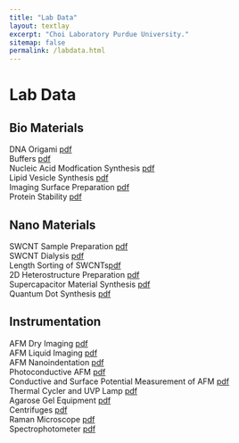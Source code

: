 ```yaml
---
title: "Lab Data"
layout: textlay
excerpt: "Choi Laboratory Purdue University."
sitemap: false
permalink: /labdata.html
---
```


# Lab Data

## Bio Materials
DNA Origami <a href="{{ site.url }}{{ site.baseurl }}/images/labdata/1_1_dna_origami.pdf">pdf</a><br>
Buffers <a href="{{ site.url }}{{ site.baseurl }}/images/labdata/1_2_buffers.pdf">pdf</a><br>
Nucleic Acid Modfication Synthesis <a href="{{ site.url }}{{ site.baseurl }}/images/labdata/1_3_nueclic_acid_modfication_synthesis.pdf">pdf</a><br>
Lipid Vesicle Synthesis <a href="{{ site.url }}{{ site.baseurl }}/images/labdata/1_4_lipid_vesicle_synthesis.pdf">pdf</a><br>
Imaging Surface Preparation <a href="{{ site.url }}{{ site.baseurl }}/images/labdata/1_5_imaging_surface_preparation.pdf">pdf</a><br>
Protein Stability <a href="{{ site.url }}{{ site.baseurl }}/images/labdata/1_6_protein_stability.pdf">pdf</a><br>

## Nano Materials
SWCNT Sample Preparation <a href="{{ site.url }}{{ site.baseurl }}/images/labdata/2_1_cnt_sample_preparation.pdf">pdf</a><br>
SWCNT Dialysis <a href="{{ site.url }}{{ site.baseurl }}/images/labdata/2_2_swcnt_dialysis.pdf">pdf</a><br>
Length Sorting of SWCNTs<a href="{{ site.url }}{{ site.baseurl }}/images/labdata/2_3_length_sorting.pdf">pdf</a><br>
2D Heterostructure Preparation <a href="{{ site.url }}{{ site.baseurl }}/images/labdata/2_4_2d_heterostructure_preparation.pdf">pdf</a><br>
Supercapacitor Material Synthesis <a href="{{ site.url }}{{ site.baseurl }}/images/labdata/2_5_supercapacitor.pdf">pdf</a><br>
Quantum Dot Synthesis <a href="{{ site.url }}{{ site.baseurl }}/images/labdata/2_6_quantum_dot_synthesis.pdf">pdf</a><br>

## Instrumentation
AFM Dry Imaging <a href="{{ site.url }}{{ site.baseurl }}/images/labdata/3_2_afm_dry_imaging.pdf">pdf</a><br>
AFM Liquid Imaging <a href="{{ site.url }}{{ site.baseurl }}/images/labdata/3_3_afm_liquid_imaging.pdf">pdf</a><br>
AFM Nanoindentation <a href="{{ site.url }}{{ site.baseurl }}/images/labdata/3_4_afm_nanoindentation.pdf">pdf</a><br>
Photoconductive AFM <a href="{{ site.url }}{{ site.baseurl }}/images/labdata/3_11_photoconductive_afm.pdf">pdf</a><br>
Conductive and Surface Potential Measurement of AFM <a href="{{ site.url }}{{ site.baseurl}}/images/labdata/3_12_conductive_and_surface_potential_measurement_of_afm.pdf">pdf</a><br>
Thermal Cycler and UVP Lamp <a href="{{ site.url }}{{ site.baseurl }}/images/labdata/3_5_thermal_cycler_uvp_lamp.pdf">pdf</a><br>
Agarose Gel Equipment <a href="{{ site.url }}{{ site.baseurl }}/images/labdata/3_6_agarose_gel_equipment.pdf">pdf</a><br>
Centrifuges <a href="{{ site.url }}{{ site.baseurl }}/images/labdata/3_7_centrifuge.pdf">pdf</a><br>
Raman Microscope <a href="{{ site.url }}{{ site.baseurl }}/images/labdata/3_8_raman_microscope.pdf">pdf</a><br>
Spectrophotometer <a href="{{ site.url }}{{ site.baseurl }}/images/labdata/3_9_spectrophotometer.pdf">pdf</a><br>


